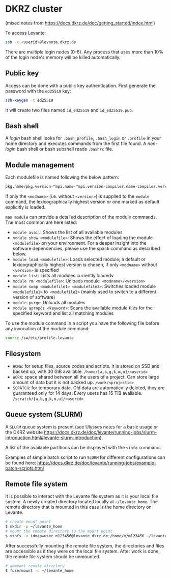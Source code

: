 # DKRZ cluster

(mixed notes from https://docs.dkrz.de/doc/getting_started/index.html)

To access Levante:
```bash
ssh -X <userid>@levante.dkrz.de
```

There are multiple login nodes (0-6).  Any process that uses more than 10% of the login node's memory will be killed automatically.

## Public key

Access can be done with a public key authentication. 
First generate the password with the `ed25519` key:

```bash
ssh-keygen -t ed25519
```

It will create two files named `id_ed25519` and `id_ed25519.pub`.

## Bash shell

 A *login* bash shell looks for `.bash_profile`, `.bash_login` or `.profile` in your home directory and executes commands from the first file found. A *non-login* bash shell or bash subshell reads `.bashrc` file.

## Module management

Each modulefile is named following the below pattern:

```bash
pkg.name/pkg.version-^mpi.name-^mpi.version-compiler.name-compiler.version
```

If only the `<modname>` (i.e. without `<version>`) is supplied to the `module` command, the lexicographically highest version or one marked as default explicitly is loaded.

`man module` can provide a detailed description of the module commands. The most common are here listed:

- `module avail`: Shows the list of all available modules
- `module show <modulefile>`: Shows the effect of loading the module `<modulefile>` on your environment. For a deeper insight into the software dependencies, please use the spack command as described below.
- `module load <modulefile>`: Loads selected module; a default or lexicographically highest version is chosen, if only `<modname>` without `<version>` is specified
- `module list`: Lists all modules currently loadedv
- `module rm <modulefile>`: Unloads module` <modname>/<version>`
- `module swap <modulefile1> <modulefile2>`: Switches loaded module` <modulefile1>` to` <modulefile2>` (mainly used to switch to a different version of software)
- `module purge`: Unloads all modules
- `module apropos <keyword>`: Scans the available module files for the specified keyword and list all matching modules

To use the module command in a script you have the following file before any invocation of the module command:

```bash
source /sw/etc/profile.levante
```

## Filesystem

- `HOME`: for setup files, source codes and scripts. It is stored on SSD and backed up, with 30 GiB available.
`/home/[a,b,g,k,m,u]/<userid>`
- `WORK`: space shared between all the users of a project. Can store large amount of data but it is not backed up.
`/work/<projectid>`
- `SCRATCH`: for temporary data. Old data are automatically deleted, they are guaranteed only for 14 days. Every users has 15 TiB available.
`/scratch/[a,b,g,k,m,u]/<userid>`

## Queue system (SLURM)

A `SLURM` queue system is present (see Ulysses notes for a basic usage or the DKRZ website https://docs.dkrz.de/doc/levante/running-jobs/slurm-introduction.html#levante-slurm-introduction).

A list of the available partitions can be displayed with the `sinfo` command.

Examples of simple batch script to run `SLURM` for different configurations can be found here:
https://docs.dkrz.de/doc/levante/running-jobs/example-batch-scripts.html

## Remote file system

It is possible to interact with the Levante file system as it is your local file system.
A newly created directory located locally at `~/levante_home`. The remote directory that is mounted in this case is the home directory on Levante.

```bash
# create mount point
$ mkdir -p ~/levante_home
# mount the remote directory to the mount point
$ sshfs -o idmap=user m123456@levante.dkrz.de:/home/m/m123456 ~/levante_home
```

After successfully mounting the remote file system, the directories and files are accessible as if they were on the local file system.
After work is done, the remote file system should be unmounted.

```bash
# unmount remote directory
$ fusermount -u ~/levante_home
```